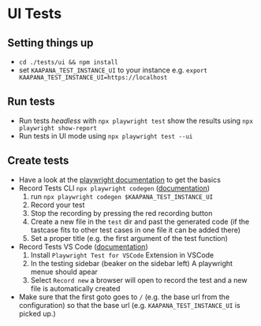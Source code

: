 # UI Tests

## Setting things up
- `cd ./tests/ui && npm install`
- set `KAAPANA_TEST_INSTANCE_UI` to your instance e.g. `export KAAPANA_TEST_INSTANCE_UI=https://localhost`


## Run tests
- Run tests *headless* with `npx playwright test` show the results using `npx playwright show-report`
- Run tests in UI mode using `npx playwright test --ui`

## Create tests
- Have a look at the [playwright documentation](https://playwright.dev/docs/writing-tests) to get the basics
- Record Tests CLI `npx playwright codegen` ([documentation](https://playwright.dev/docs/codegen-intro#recording-a-test))
    1. run `npx playwright codegen $KAAPANA_TEST_INSTANCE_UI`
    2. Record your test
    3. Stop the recording by pressing the red recording button
    4. Create a new file in the `test` dir and past the generated code (if the tastcase fits to other test cases in one file it can be added there)
    5. Set a proper title (e.g. the first argument of the test function)
- Record Tests VS Code ([documentation](https://playwright.dev/docs/getting-started-vscode))
    1. Install `Playwright Test for VSCode` Extension in VSCode
    2. In the testing sidebar (beaker on the sidebar left) A playwright menue should apear
    3. Select `Record new` a browser will open to record the test and a new file is automatically created
- Make sure that the first goto goes to `/` (e.g. the base url from the configuration) so that the base url (e.g. `KAAPANA_TEST_INSTANCE_UI` is picked up.)